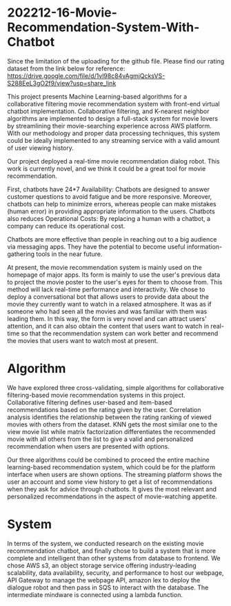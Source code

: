# 202212-16-Movie-Recommendation-System-With-Chatbot

Since the limitation of the uploading for the github file. Please find our rating dataset from the link below for reference: https://drive.google.com/file/d/1vl98c84vAgmjQcksVS-S288EeL3gO2f9/view?usp=share_link

This project presents Machine Learning-based algorithms for a collaborative filtering movie recommendation system with front-end virtual chatbot implementation. Collaborative filtering, and K-nearest neighbor algorithms are implemented to design a full-stack system for movie lovers by streamlining their movie-searching experience across AWS platform. With our methodology and proper data processing techniques, this system could be ideally implemented to any streaming service with a valid amount of user viewing history.

Our project deployed a real-time movie recommendation dialog robot. This work is currently novel, and we think it could be a great tool for movie recommendation.

First, chatbots have 24*7 Availability: Chatbots are designed to answer customer questions to avoid fatigue and be more responsive. Moreover, chatbots can help to minimize errors, whereas people can make mistakes (human error) in providing appropriate information to the users. Chatbots also reduces Operational Costs: By replacing a human with a chatbot, a company can reduce its operational cost.

Chatbots are more effective than people in reaching out to a big audience via messaging apps. They have the potential to become useful information-gathering tools in the near future.

At present, the movie recommendation system is mainly used on the homepage of major apps. Its form is mainly to use the user's previous data to project the movie poster to the user's eyes for them to choose from. This method will lack real-time performance and interactivity. We chose to deploy a conversational bot that allows users to provide data about the movie they currently want to watch in a relaxed atmosphere. It was as if someone who had seen all the movies and was familiar with them was leading them. In this way, the form is very novel and can attract users' attention, and it can also obtain the content that users want to watch in real-time so that the recommendation system can work better and recommend the movies that users want to watch most at present.

# Algorithm
We have explored three cross-validating, simple algorithms for collaborative filtering-based movie recommendation systems in this project. Collaborative filtering defines user-based and item-based recommendations based on the rating given by the user. Correlation analysis identifies the relationship between the rating ranking of viewed movies with others from the dataset. KNN gets the most similar one to the view movie list while matrix factorization differentiates the recommended movie with all others from the list to give a valid and personalized recommendation when users are presented with options.

Our three algorithms could be combined to proceed the entire machine learning-based recommendation system, which could be for the platform interface when users are shown options. The streaming platform shows the user an account and some view history to get a list of recommendations when they ask for advice through chatbots. It gives the most relevant and personalized recommendations in the aspect of movie-watching appetite.


# System

In terms of the system, we conducted research on the existing movie recommendation chatbot, and finally chose to build a system that is more complete and intelligent than other systems from database to frontend.
We chose AWS s3, an object storage service offering industry-leading scalability, data availability, security, and performance to host our webpage, API Gateway to manage the webpage API, amazon lex to deploy the dialogue robot and then pass in SQS to interact with the database. The intermediate mindware is connected using a lambda function.


